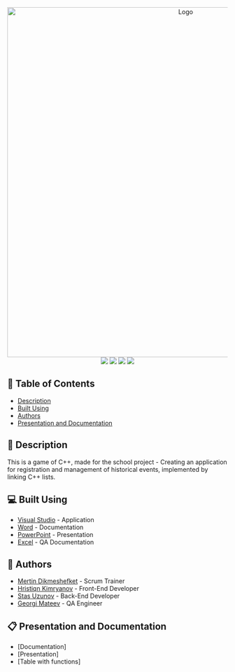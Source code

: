 <div align = "center">
  <img src="https://cdn.discordapp.com/attachments/934149830308135026/938825665002766406/githubLogo-2-modified.png" alt="Logo" width=800">
</div>
<div align = "center">
  <img src = "https://img.shields.io/github/languages/count/MSDikmeshefket19/History-time-lists?style=for-the-badge">
  <img src = "https://img.shields.io/github/contributors/MSDikmeshefket19/History-time-lists?style=for-the-badge">
  <img src = "https://img.shields.io/github/repo-size/MSDikmeshefket19/History-time-lists?style=for-the-badge">
  <img src = "https://img.shields.io/github/last-commit/MSDikmeshefket19/History-time-lists?style=for-the-badge">
</div>

## 📝 Table of Contents
- [Description](#description)
- [Built Using](#built_using)
- [Authors](#authors)
- [Presentation and Documentation](#documentation)

## 📖 Description <a name="description"></a>
This is a game of C++, made for the school project - Creating an application for registration and management of historical events, implemented by linking C++ lists.

## 💻 Built Using <a name="built_using"></a>
- [Visual Studio](https://visualstudio.microsoft.com/) - Application
- [Word](https://www.microsoft.com/en-us/microsoft-365/word) - Documentation
- [PowerPoint](https://www.microsoft.com/en-us/microsoft-365/powerpoint) - Presentation
- [Excel](https://www.microsoft.com/en-us/microsoft-365/excel) - QA Documentation



## 👥 Authors <a name="authors"></a>
- [Mertin Dikmeshefket](https://github.com/MSDikmeshefket19) - Scrum Trainer 
- [Hristiqn Kimryanov](https://github.com/HHKimryanov19) - Front-End Developer
- [Stas Uzunov](https://github.com/SSUzunov19) - Back-End Developer
- [Georgi Mateev](https://github.com/GGMateev19) - QA Engineer

## 📋 Presentation and Documentation <a name="documentation"></a>
+ [Documentation]
+ [Presentation]
+ [Table with functions]
